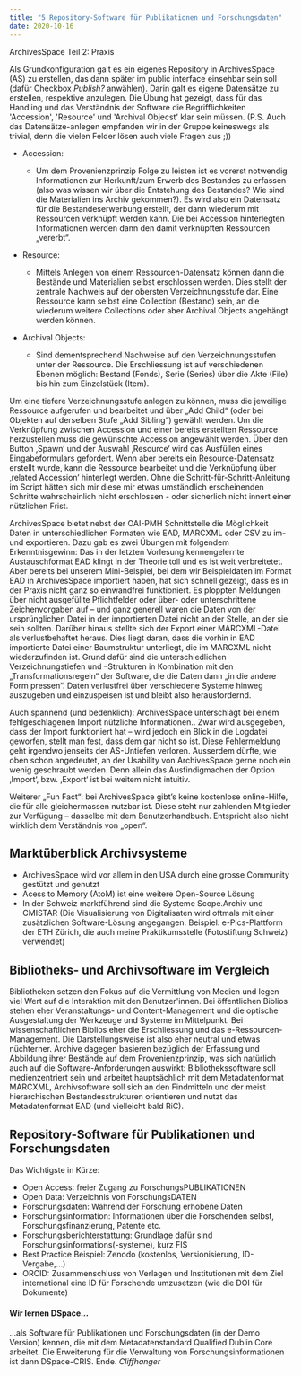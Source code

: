 ```yaml
---
title: "5 Repository-Software für Publikationen und Forschungsdaten"
date: 2020-10-16
---
```

ArchivesSpace Teil 2: Praxis


Als Grundkonfiguration galt es ein eigenes Repository in ArchivesSpace (AS) zu erstellen, das dann später im public interface einsehbar sein soll (dafür Checkbox *Publish?* anwählen). Darin galt es eigene Datensätze zu erstellen, respektive anzulegen. Die Übung hat gezeigt, dass für das Handling und das Verständnis der Software die Begrifflichkeiten 'Accession', 'Resource' und 'Archival Objecst' klar sein müssen. (P.S. Auch das Datensätze-anlegen empfanden wir in der Gruppe keineswegs als trivial, denn die vielen Felder lösen auch viele Fragen aus ;))

+ Accession: 
  + Um dem Provenienzprinzip Folge zu leisten ist es vorerst notwendig Informationen zur  Herkunft/zum Erwerb des Bestandes zu erfassen (also was wissen wir über die Entstehung des Bestandes? Wie sind die Materialien ins Archiv gekommen?). Es wird also ein Datensatz für die Bestandeserwerbung erstellt, der dann wiederum mit Ressourcen verknüpft werden kann. Die bei Accession hinterlegten Informationen werden dann den damit verknüpften Ressourcen „vererbt“.

+ Resource: 
  + Mittels Anlegen von einem Ressourcen-Datensatz können dann die Bestände und Materialien selbst erschlossen werden. Dies stellt der zentrale Nachweis auf der obersten Verzeichnungsstufe dar. Eine Ressource kann selbst eine Collection (Bestand) sein, an die wiederum weitere Collections oder aber Archival Objects angehängt werden können.

+ Archival Objects:
  + Sind dementsprechend Nachweise auf den Verzeichnungsstufen unter der Ressource. Die  Erschliessung ist auf verschiedenen Ebenen möglich: Bestand (Fonds), Serie (Series) über die Akte (File) bis hin zum Einzelstück (Item). 

Um eine tiefere Verzeichnungsstufe anlegen zu können, muss die jeweilige Ressource aufgerufen und bearbeitet und über „Add Child“ (oder bei Objekten auf derselben Stufe „Add Sibling“) gewählt werden. Um die Verknüpfung zwischen Accession und einer bereits erstellten Ressource herzustellen muss die gewünschte Accession angewählt werden. Über den Button ‚Spawn‘ und der Auswahl ‚Resource‘ wird das Ausfüllen eines Eingabeformulars gefordert. Wenn aber bereits ein Resource-Datensatz erstellt wurde, kann die Ressource bearbeitet und die Verknüpfung über ‚related Accession‘ hinterlegt werden. Ohne die Schritt-für-Schritt-Anleitung im Script hätten sich mir diese mir etwas umständlich erscheinenden Schritte wahrscheinlich nicht erschlossen - oder sicherlich nicht innert einer nützlichen Frist. 

ArchivesSpace bietet nebst der OAI-PMH Schnittstelle die Möglichkeit Daten in unterschiedlichen Formaten wie EAD, MARCXML oder CSV zu im- und exportieren. Dazu gab es zwei Übungen mit folgendem Erkenntnisgewinn: Das in der letzten Vorlesung kennengelernte Austauschformat EAD klingt in der Theorie toll und es ist weit verbreitetet. Aber bereits bei unserem Mini-Beispiel, bei dem wir Beispieldaten im Format EAD in ArchivesSpace importiert haben, hat sich schnell gezeigt, dass es in der Praxis nicht ganz so einwandfrei funktioniert. Es ploppten Meldungen über nicht ausgefüllte Pflichtfelder oder über- oder unterschrittene Zeichenvorgaben auf – und ganz generell waren die Daten von der ursprünglichen Datei in der importierten Datei nicht an der Stelle, an der sie sein sollten. Darüber hinaus stellte sich der Export einer MARCXML-Datei als verlustbehaftet heraus. Dies liegt daran, dass die vorhin in EAD importierte Datei einer Baumstruktur unterliegt, die im MARCXML nicht wiederzufinden ist. Grund dafür sind die unterschiedlichen Verzeichnungstiefen und –Strukturen in Kombination mit den „Transformationsregeln“ der Software, die die Daten dann „in die andere Form pressen“. Daten verlustfrei über verschiedene Systeme hinweg auszugeben und einzuspeisen ist und bleibt also herausfordernd.

Auch spannend (und bedenklich): ArchivesSpace unterschlägt bei einem fehlgeschlagenen Import nützliche Informationen.. Zwar wird ausgegeben, dass der Import funktioniert hat – wird jedoch ein Blick in die Logdatei geworfen, stellt man fest, dass dem gar nicht so ist. Diese Fehlermeldung geht irgendwo jenseits der AS-Untiefen verloren. Ausserdem dürfte, wie oben schon angedeutet, an der Usability von ArchivesSpace gerne noch ein wenig geschraubt werden. Denn allein das Ausfindigmachen der Option ‚Import‘, bzw. ‚Export‘ ist bei weitem nicht intuitiv. 

Weiterer „Fun Fact“: bei ArchivesSpace gibt’s keine kostenlose online-Hilfe, die für alle gleichermassen nutzbar ist. Diese steht nur zahlenden Mitglieder zur Verfügung – dasselbe mit dem Benutzerhandbuch. Entspricht also nicht wirklich dem Verständnis von „open“.

## Marktüberblick Archivsysteme
+ ArchivesSpace wird vor allem in den USA durch eine grosse Community gestützt und genutzt
+ Acess to Memory (AtoM) ist eine weitere Open-Source Lösung 
+ In der Schweiz marktführend sind die Systeme Scope.Archiv und CMISTAR
(Die Visualisierung von Digitalisaten wird oftmals mit einer zusätzlichen Software-Lösung angegangen. Beispiel: e-Pics-Plattform der ETH Zürich, die auch meine Praktikumsstelle (Fotostiftung Schweiz) verwendet)

## Bibliotheks- und Archivsoftware im Vergleich
Bibliotheken setzen den Fokus auf die Vermittlung von Medien und legen viel Wert auf die Interaktion mit den Benutzer'innen. Bei öffentlichen Biblios stehen eher Veranstaltungs- und Content-Management und die optische Ausgestaltung der Werkzeuge und Systeme im Mittelpunkt. Bei wissenschaftlichen Biblios eher die Erschliessung und das e-Ressourcen-Management. Die Darstellungsweise ist also eher neutral und etwas nüchterner. Archive dagegen basieren bezüglich der Erfassung und Abbildung ihrer Bestände auf dem Provenienzprinzip, was sich natürlich auch auf die Software-Anforderungen auswirkt: Bibliothekssoftware soll medienzentriert sein und arbeitet hauptsächlich mit dem Metadatenformat MARCXML, Archivsoftware soll sich an den Findmitteln und der meist hierarchischen Bestandesstrukturen orientieren und nutzt das Metadatenformat EAD (und vielleicht bald RiC).

## Repository-Software für Publikationen und Forschungsdaten
Das Wichtigste in Kürze:
+ Open Access: freier Zugang zu ForschungsPUBLIKATIONEN 
+ Open Data: Verzeichnis von ForschungsDATEN 
+ Forschungsdaten: Während der Forschung erhobene Daten
+ Forschungsinformation: Informationen über die Forschenden selbst, Forschungsfinanzierung, Patente etc.
+ Forschungsberichterstattung: Grundlage dafür sind Forschungsinformations(-systeme), kurz FIS
+ Best Practice Beispiel: Zenodo (kostenlos, Versionisierung, ID-Vergabe,…)
+ ORCID: Zusammenschluss von Verlagen und Institutionen mit dem Ziel international eine ID für Forschende umzusetzen (wie die DOI für Dokumente)

#### Wir lernen DSpace…
…als Software für Publikationen und Forschungsdaten (in der Demo Version) kennen, die mit dem Metadatenstandard Qualified Dublin Core arbeitet. Die Erweiterung für die Verwaltung von Forschungsinformationen ist dann DSpace-CRIS. Ende. *Cliffhanger*

